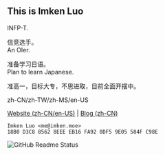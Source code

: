 ## This is Imken Luo

INFP-T.

信竞选手。\
An OIer.

准备学习日语。\
Plan to learn Japanese.

准高一，目标大专，不思进取，目前全面开摆中。

zh-CN/zh-TW/zh-MS/en-US

[Website (zh-CN/en-US)](https://imken.moe/) | [Blog (zh-CN)](https://blog.immccn123.xyz/)

```
Imken Luo <me@imken.moe>
18B0 D3C8 8562 8EEE EB16 FA92 0DF5 9E05 584F C98E
```

![GitHub Readme Status](https://github-readme-stats.vercel.app/api?show_icons=true&username=immccn123&theme=light)
